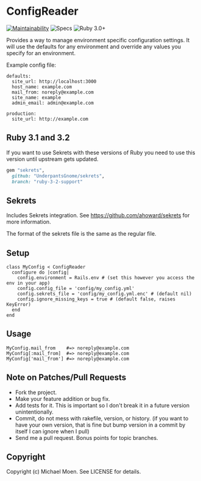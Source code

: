 # ConfigReader

[![Maintainability](https://codeclimate.com/github/UnderpantsGnome/config_reader-gem.png)](https://codeclimate.com/github/UnderpantsGnome/config_reader-gem)
![Specs](https://github.com/UnderpantsGnome/config_reader-gem/actions/workflows/ruby.yml/badge.svg)
![Ruby 3.0+](https://img.shields.io/badge/Ruby-%3E%3D%203.0-success)

Provides a way to manage environment specific configuration settings. It will
use the defaults for any environment and override any values you specify for
an environment.

Example config file:

    defaults:
      site_url: http://localhost:3000
      host_name: example.com
      mail_from: noreply@example.com
      site_name: example
      admin_email: admin@example.com

    production:
      site_url: http://example.com

## Ruby 3.1 and 3.2

If you want to use Sekrets with these versions of Ruby you need to use this version until upstream gets updated.

```ruby
gem "sekrets",
  github: "UnderpantsGnome/sekrets",
  branch: "ruby-3-2-support"
```

## Sekrets

Includes Sekrets integration. See <https://github.com/ahoward/sekrets> for more
information.

The format of the sekrets file is the same as the regular file.

## Setup

    class MyConfig < ConfigReader
      configure do |config|
        config.environment = Rails.env # (set this however you access the env in your app)
        config.config_file = 'config/my_config.yml'
        config.sekrets_file = 'config/my_config.yml.enc' # (default nil)
        config.ignore_missing_keys = true # (default false, raises KeyError)
      end
    end

## Usage

    MyConfig.mail_from    #=> noreply@example.com
    MyConfig[:mail_from]  #=> noreply@example.com
    MyConfig['mail_from'] #=> noreply@example.com

## Note on Patches/Pull Requests

* Fork the project.
* Make your feature addition or bug fix.
* Add tests for it. This is important so I don't break it in a future
    version unintentionally.
* Commit, do not mess with rakefile, version, or history. (if you want to
    have your own version, that is fine but bump version in a commit by itself
    I can ignore when I pull)
* Send me a pull request. Bonus points for topic branches.

## Copyright

Copyright (c) Michael Moen. See LICENSE for details.
